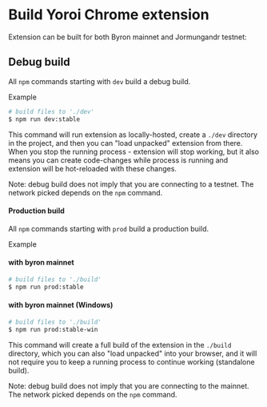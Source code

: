 # Build Yoroi Chrome extension

Extension can be built for both Byron mainnet and Jormungandr testnet:

## Debug build

All `npm` commands starting with `dev` build a debug build.

Example
```bash
# build files to './dev'
$ npm run dev:stable
```

This command will run extension as locally-hosted, create a `./dev` directory in the project, and then you can "load unpacked" extension from there. When you stop the running process - extension will stop working, but it also means you can create code-changes while process is running and extension will be hot-reloaded with these changes.

Note: debug build does not imply that you are connecting to a testnet. The network picked depends on the `npm` command.

#### Production build

All `npm` commands starting with `prod` build a production build.

Example
#### with byron mainnet
```bash
# build files to './build'
$ npm run prod:stable
```

#### with byron mainnet (Windows)
```bash
# build files to './build'
$ npm run prod:stable-win
```

This command will create a full build of the extension in the `./build` directory, which you can also "load unpacked" into your browser, and it will not require you to keep a running process to continue working (standalone build).

Note: debug build does not imply that you are connecting to the mainnet. The network picked depends on the `npm` command.
